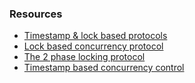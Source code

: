 ### Resources
- [Timestamp & lock based protocols](https://www.guru99.com/dbms-concurrency-control.html)
- [Lock based concurrency protocol](https://www.geeksforgeeks.org/lock-based-concurrency-control-protocol-in-dbms/)
- [The 2 phase locking protocol](https://www.geeksforgeeks.org/two-phase-locking-protocol/)
- [Timestamp based concurrency control](https://www.geeksforgeeks.org/timestamp-based-concurrency-control/)
